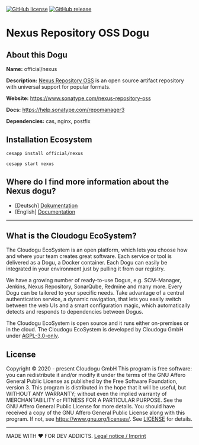 [![GitHub license](https://img.shields.io/github/license/cloudogu/nexus.svg)](https://github.com/cloudogu/nexus/blob/master/LICENSE)
[![GitHub release](https://img.shields.io/github/release/cloudogu/nexus.svg)](https://github.com/cloudogu/nexus/releases)

# Nexus Repository OSS Dogu

## About this Dogu

**Name:** official/nexus

**Description:** [Nexus Repository OSS](https://www.sonatype.com/nexus-repository-oss) is an open source artifact repository with universal support for popular formats.

**Website:** https://www.sonatype.com/nexus-repository-oss

**Docs:** https://help.sonatype.com/repomanager3

**Dependencies:** cas, nginx, postfix

## Installation Ecosystem
```
cesapp install official/nexus

cesapp start nexus 
```

## Where do I find more information about the Nexus dogu?

- [Deutsch] [Dokumentation](docs/getting_started_de.md)
- [English] [Documentation](docs/getting_started_en.md)

---
## What is the Cloudogu EcoSystem?
The Cloudogu EcoSystem is an open platform, which lets you choose how and where your team creates great software. Each service or tool is delivered as a Dogu, a Docker container. Each Dogu can easily be integrated in your environment just by pulling it from our registry.

We have a growing number of ready-to-use Dogus, e.g. SCM-Manager, Jenkins, Nexus Repository, SonarQube, Redmine and many more. Every Dogu can be tailored to your specific needs. Take advantage of a central authentication service, a dynamic navigation, that lets you easily switch between the web UIs and a smart configuration magic, which automatically detects and responds to dependencies between Dogus.

The Cloudogu EcoSystem is open source and it runs either on-premises or in the cloud. The Cloudogu EcoSystem is developed by Cloudogu GmbH under [AGPL-3.0-only](https://spdx.org/licenses/AGPL-3.0-only.html).

## License
Copyright © 2020 - present Cloudogu GmbH
This program is free software: you can redistribute it and/or modify it under the terms of the GNU Affero General Public License as published by the Free Software Foundation, version 3.
This program is distributed in the hope that it will be useful, but WITHOUT ANY WARRANTY; without even the implied warranty of MERCHANTABILITY or FITNESS FOR A PARTICULAR PURPOSE. See the GNU Affero General Public License for more details.
You should have received a copy of the GNU Affero General Public License along with this program. If not, see https://www.gnu.org/licenses/.
See [LICENSE](LICENSE) for details.


---
MADE WITH :heart:&nbsp;FOR DEV ADDICTS. [Legal notice / Imprint](https://cloudogu.com/en/imprint/?mtm_campaign=ecosystem&mtm_kwd=imprint&mtm_source=github&mtm_medium=link)

